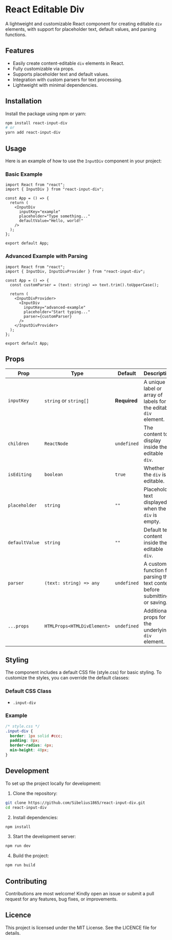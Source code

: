 # React Editable Div

A lightweight and customizable React component for creating editable `div` elements, with support for placeholder text, default values, and parsing functions.


## Features

- Easily create content-editable `div` elements in React.
- Fully customizable via props.
- Supports placeholder text and default values.
- Integration with custom parsers for text processing.
- Lightweight with minimal dependencies.


## Installation

Install the package using npm or yarn:

```bash
npm install react-input-div
# or
yarn add react-input-div
```


## Usage

Here is an example of how to use the `InputDiv` component in your project:

### Basic Example

```tsx
import React from "react";
import { InputDiv } from "react-input-div";

const App = () => {
  return (
    <InputDiv
      inputKey="example"
      placeholder="Type something..."
      defaultValue="Hello, world!"
    />
  );
};

export default App;
```

### Advanced Example with Parsing

```tsx
import React from "react";
import { InputDiv, InputDivProvider } from "react-input-div";

const App = () => {
  const customParser = (text: string) => text.trim().toUpperCase();

  return (
    <InputDivProvider>
      <InputDiv
        inputKey="advanced-example"
        placeholder="Start typing..."
        parser={customParser}
      />
    </InputDivProvider>
  );
};

export default App;
```


## Props

| Prop             | Type                              | Default         | Description                                                                 |
| ----------------- | --------------------------------- | --------------- | --------------------------------------------------------------------------- |
| `inputKey`        | `string` or `string[]`           | **Required**    | A unique label or array of labels for the editable `div` element.           |
| `children`        | `ReactNode`                      | `undefined`     | The content to display inside the editable `div`.                           |
| `isEditing`       | `boolean`                        | `true`          | Whether the `div` is editable.                                              |
| `placeholder`     | `string`                         | `""`            | Placeholder text displayed when the `div` is empty.                         |
| `defaultValue`    | `string`                         | `""`            | Default text content inside the editable `div`.                             |
| `parser`          | `(text: string) => any`          | `undefined`     | A custom function for parsing the text content before submitting or saving. |
| `...props`        | `HTMLProps<HTMLDivElement>`      | `undefined`     | Additional props for the underlying `div` element.                          |


## Styling

The component includes a default CSS file (style.css) for basic styling. To customize the styles, you can override the default classes:

### Default CSS Class

- `.input-div`

### Example

```css
/* style.css */
.input-div {
  border: 1px solid #ccc;
  padding: 8px;
  border-radius: 4px;
  min-height: 40px;
}
```


## Development

To set up the project locally for development:

1. Clone the repository:
   
```bash
git clone https://github.com/Sibelius1865/react-input-div.git
cd react-input-div
```

2. Install dependencies:
   
```bash
npm install
```

3. Start the development server:

```bash
npm run dev
```

4. Build the project:

```bash
npm run build
```


## Contributing

Contributions are most welcome! Kindly open an issue or submit a pull request for any features, bug fixes, or improvements.


## Licence

This project is licensed under the MIT License. See the LICENCE file for details.
